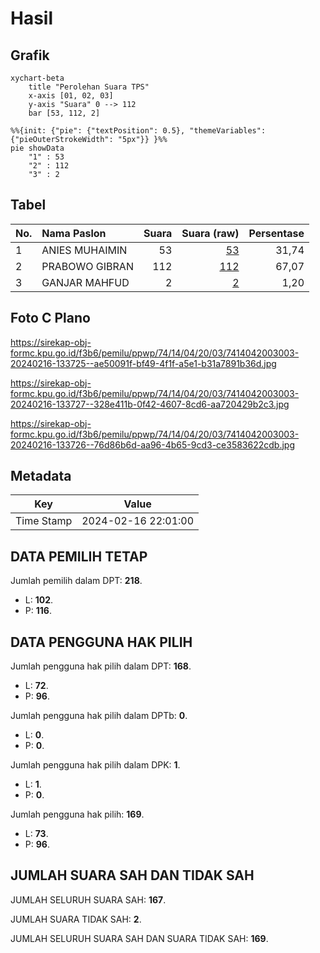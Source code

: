 # Hasil

## Grafik

```mermaid
xychart-beta
    title "Perolehan Suara TPS"
    x-axis [01, 02, 03]
    y-axis "Suara" 0 --> 112
    bar [53, 112, 2]
```

```mermaid
%%{init: {"pie": {"textPosition": 0.5}, "themeVariables": {"pieOuterStrokeWidth": "5px"}} }%%
pie showData
    "1" : 53
    "2" : 112
    "3" : 2
```

## Tabel

| No. | Nama Paslon    | Suara | Suara (raw) | Persentase |
|:--- |:-------------- | -----:| -----------:| ----------:|
| 1   | ANIES MUHAIMIN | 53    | [53][p-1]   | 31,74      |
| 2   | PRABOWO GIBRAN | 112   | [112][p-2]  | 67,07      |
| 3   | GANJAR MAHFUD  | 2     | [2][p-3]    | 1,20       |


[p-1]: https://github.com/gigit-pemilu/pemilu-2024-74-sulawesi-tenggara/blob/main/pilpres/hitung-suara/sub/74-sulawesi-tenggara/sub/14-buton-tengah/sub/04-mawasangka/sub/2003-oengkolaki/sub/003-tps/sub/paslon-1.txt
[p-2]: https://github.com/gigit-pemilu/pemilu-2024-74-sulawesi-tenggara/blob/main/pilpres/hitung-suara/sub/74-sulawesi-tenggara/sub/14-buton-tengah/sub/04-mawasangka/sub/2003-oengkolaki/sub/003-tps/sub/paslon-2.txt
[p-3]: https://github.com/gigit-pemilu/pemilu-2024-74-sulawesi-tenggara/blob/main/pilpres/hitung-suara/sub/74-sulawesi-tenggara/sub/14-buton-tengah/sub/04-mawasangka/sub/2003-oengkolaki/sub/003-tps/sub/paslon-3.txt

## Foto C Plano

https://sirekap-obj-formc.kpu.go.id/f3b6/pemilu/ppwp/74/14/04/20/03/7414042003003-20240216-133725--ae50091f-bf49-4f1f-a5e1-b31a7891b36d.jpg

https://sirekap-obj-formc.kpu.go.id/f3b6/pemilu/ppwp/74/14/04/20/03/7414042003003-20240216-133727--328e411b-0f42-4607-8cd6-aa720429b2c3.jpg

https://sirekap-obj-formc.kpu.go.id/f3b6/pemilu/ppwp/74/14/04/20/03/7414042003003-20240216-133726--76d86b6d-aa96-4b65-9cd3-ce3583622cdb.jpg


## Metadata

| Key        | Value               |
| ---------- | ------------------- |
| Time Stamp | 2024-02-16 22:01:00 |


## DATA PEMILIH TETAP

Jumlah pemilih dalam DPT: **218**.
 * L: **102**.
 * P: **116**.

## DATA PENGGUNA HAK PILIH

Jumlah pengguna hak pilih dalam DPT: **168**.
 * L: **72**.
 * P: **96**.

Jumlah pengguna hak pilih dalam DPTb: **0**.
 * L: **0**.
 * P: **0**.

Jumlah pengguna hak pilih dalam DPK: **1**.
 * L: **1**.
 * P: **0**.

Jumlah pengguna hak pilih: **169**.
 * L: **73**.
 * P: **96**.

## JUMLAH SUARA SAH DAN TIDAK SAH

JUMLAH SELURUH SUARA SAH: **167**.

JUMLAH SUARA TIDAK SAH: **2**.

JUMLAH SELURUH SUARA SAH DAN SUARA TIDAK SAH: **169**.


